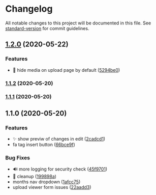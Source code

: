 # Changelog

All notable changes to this project will be documented in this file. See [standard-version](https://github.com/conventional-changelog/standard-version) for commit guidelines.

## [1.2.0](https://github.com/rayjlim/miniblog/compare/v1.1.2...v1.2.0) (2020-05-22)


### Features

* :lipstick: hide media on upload page by default ([5294be0](https://github.com/rayjlim/miniblog/commit/5294be0ca8a67f23cb996569e43516c575bd62e4))

### [1.1.2](https://github.com/rayjlim/miniblog/compare/v1.1.1...v1.1.2) (2020-05-20)

### [1.1.1](https://github.com/rayjlim/miniblog/compare/v1.1.0...v1.1.1) (2020-05-20)

## 1.1.0 (2020-05-20)


### Features

* :sparkles: show previw of changes in edit ([2cadcd1](https://github.com/rayjlim/miniblog/commit/2cadcd14df117a1bae100441d7a718a0d650e1ad))
* fa tag insert button ([66bce9f](https://github.com/rayjlim/miniblog/commit/66bce9f6bd45c49138cdb9d8e341ef24adb5ccb9))


### Bug Fixes

* :loud_sound: more logging for security check ([45f9701](https://github.com/rayjlim/miniblog/commit/45f97019865f2b98bca41c25ea28e5f77916de30))
* :rocket: cleanup ([199898a](https://github.com/rayjlim/miniblog/commit/199898aa44fab9f8d04cf0424f9f9d6d24540939))
* months nav dropdown ([1afcc75](https://github.com/rayjlim/miniblog/commit/1afcc75d5e0dbe0ca357453d726b07e207c7d7cf))
* upload viewer form issues ([22aadd3](https://github.com/rayjlim/miniblog/commit/22aadd37cf7c2678cc0a7ead7e30e634f19718a9))
